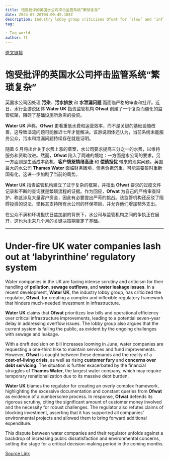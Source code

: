 ```yaml
---
title: 饱受批评的英国水公司抨击监管系统“繁琐复杂”
date: 2024-05-20T04:00:49.185Z
description: Industry lobby group criticises Ofwat for ‘slow’ and ‘inflexible’ processes that delay vital infrastructure
tag: 

- Tag world
author: ft
---
```


[原文链接](https://ft.com/content/856b49ee-5c89-44ad-96bb-0d4ffff4fcab)

# 饱受批评的英国水公司抨击监管系统“繁琐复杂”

英国水公司因处理 **污染**、**污水排放** 和 **水泄漏问题** 而面临严格的审查和批评。近日，水行业游说团体 **Water UK** 指责监管机构 **Ofwat** 创建了一个复杂而僵化的监管框架，阻碍了基础设施所急需的投资。

**Water UK** 声称，**Ofwat** 更看重低水费和运营效率，而不是关键的基础设施改善，这导致溢流问题可能推迟七年才能解决。该游说团体还认为，当前系统未能服务公众，污水和泄漏问题持续存在就是证明。

随着 6 月将出台关于水费上涨的草案，水公司要求提高三分之一的水费，以维持服务和资助改进。然而，**Ofwat** 陷入了两难的境地：一方面是水公司的要求，另一方面则是生活成本危机、**客户愤怒情绪高涨** 和 **偿债担忧** 带来的现实问题。英国最大的水公司 **Thames Water** 面临财务困境，债务负担沉重，可能需要暂时重新国有化，这进一步加剧了当前的局势。

**Water UK** 指责监管机构建立了过于复杂的框架，并指出 **Ofwat** 要求的过度文件记录和不断的查询就是繁琐流程的证据。作为回应，**Ofwat** 为自己的严格审查辩护，称这涉及大量客户资金，因此有必要提出严苛的挑战。该监管机构还反驳了阻碍投资的说法，坚称其支持所有水公司的环保项目，并允许他们增加额外支出。

在公众不满和环境担忧日益加剧的背景下，水公司与监管机构之间的争执正在展开，这也为未来几个月的关键决策期奠定了基础。

---

# Under-fire UK water companies lash out at ‘labyrinthine’ regulatory system

Water companies in the UK are facing intense scrutiny and criticism for their handling of **pollution**, **sewage outflows**, and **water leakage issues**. In a recent development, **Water UK**, the industry lobby group, has criticized the regulator, **Ofwat**, for creating a complex and inflexible regulatory framework that hinders much-needed investment in infrastructure. 

**Water UK** claims that **Ofwat** prioritizes low bills and operational efficiency over critical infrastructure improvements, leading to a potential seven-year delay in addressing overflow issues. The lobby group also argues that the current system is failing the public, as evident by the ongoing challenges with sewage and leakage. 

With a draft decision on bill increases looming in June, water companies are requesting a one-third hike to maintain services and fund improvements. However, **Ofwat** is caught between these demands and the reality of a **cost-of-living crisis**, as well as rising **customer fury** and **concerns over debt servicing**. The situation is further exacerbated by the financial struggles of **Thames Water**, the largest water company, which may require temporary renationalization due to its massive debt burden. 

**Water UK** blames the regulator for creating an overly complex framework, highlighting the excessive documentation and constant queries from **Ofwat** as evidence of a cumbersome process. In response, **Ofwat** defends its rigorous scrutiny, citing the significant amount of customer money involved and the necessity for robust challenges. The regulator also refutes claims of blocking investment, asserting that it has supported all companies' environmental projects and allowed them to bring forward additional expenditure. 

This dispute between water companies and their regulator unfolds against a backdrop of increasing public dissatisfaction and environmental concerns, setting the stage for a critical decision-making period in the coming months.

[Source Link](https://ft.com/content/856b49ee-5c89-44ad-96bb-0d4ffff4fcab)

